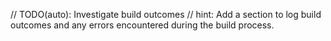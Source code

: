 // TODO(auto): Investigate build outcomes
// hint: Add a section to log build outcomes and any errors encountered during the build process.
